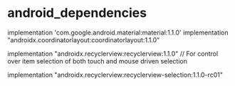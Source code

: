 # android_dependencies
  
  implementation 'com.google.android.material:material:1.1.0'
  implementation "androidx.coordinatorlayout:coordinatorlayout:1.1.0"
  
  implementation "androidx.recyclerview:recyclerview:1.1.0"
  // For control over item selection of both touch and mouse driven selection
  
  implementation "androidx.recyclerview:recyclerview-selection:1.1.0-rc01"
